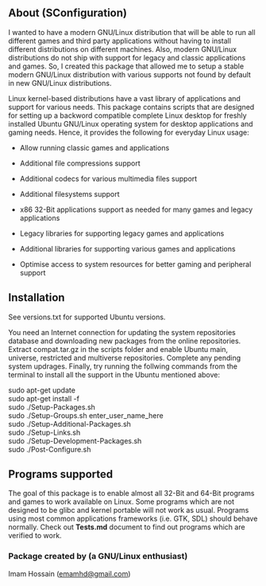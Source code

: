 ## About (SConfiguration)

I wanted to have a modern GNU/Linux distribution that will be able to run all different games and third party applications without having to install different distributions on different machines. Also, modern GNU/Linux distributions do not ship with support for legacy and classic applications and games. So, I created this package that allowed me to setup a stable modern GNU/Linux distribution with various supports not found by default in new GNU/Linux distributions.

Linux kernel-based distributions have a vast library of applications and support for various needs. This package contains scripts that are designed for setting up a backword compatible complete Linux desktop for freshly installed Ubuntu GNU/Linux operating system for desktop applications and gaming needs. Hence, it provides the following for everyday Linux usage:

- Allow running classic games and applications
  
- Additional file compressions support
  
- Additional codecs for various multimedia files support
  
- Additional filesystems support
  
- x86 32-Bit applications support as needed for many games and legacy applications
  
- Legacy libraries for supporting legacy games and applications
  
- Additional libraries for supporting various games and applications
  
- Optimise access to system resources for better gaming and peripheral support
  

## Installation

See versions.txt for supported Ubuntu versions.

You need an Internet connection for updating the system repositories database and downloading new packages from the online repositories. Extract compat.tar.gz in the scripts folder and enable Ubuntu main, universe, restricted and multiverse repositories. Complete any pending system updrages. Finally, try running the follwing commands from the terminal to install all the support in the Ubuntu mentioned above:

sudo apt-get update  
sudo apt-get install -f  
sudo ./Setup-Packages.sh  
sudo ./Setup-Groups.sh enter_user_name_here  
sudo ./Setup-Additional-Packages.sh  
sudo ./Setup-Links.sh  
sudo ./Setup-Development-Packages.sh  
sudo ./Post-Configure.sh

## Programs supported

The goal of this package is to enable almost all 32-Bit and 64-Bit programs and games to work available on Linux. Some programs which are not designed to be glibc and kernel portable will not work as usual. Programs using most common applications frameworks (i.e. GTK, SDL) should behave normally. Check out **Tests.md** document to find out programs which are verified to work.

### Package created by (a GNU/Linux enthusiast)

Imam Hossain (emamhd@gmail.com)
